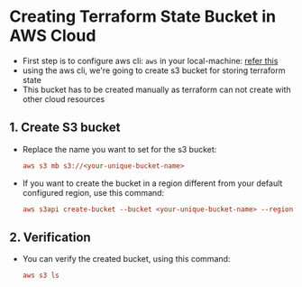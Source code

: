 # Creating Terraform State Bucket in AWS Cloud

- First step is to configure aws cli: `aws` in your local-machine: [refer this](/docs/configure_aws_cli.md)
- using the aws cli, we're going to create s3 bucket for storing terraform state
- This bucket has to be created manually as terraform can not create with other cloud resources

## 1. Create S3 bucket

- Replace the name you want to set for the s3 bucket:

    ```ini
    aws s3 mb s3://<your-unique-bucket-name>
    ```
- If you want to create the bucket in a region different from your default configured region, use this command:

    ```ini
    aws s3api create-bucket --bucket <your-unique-bucket-name> --region us-east-1 --create-bucket-configuration LocationConstraint=us-east-1
    ```

## 2. Verification

- You can verify the created bucket, using this command:

    ```ini
    aws s3 ls
    ```